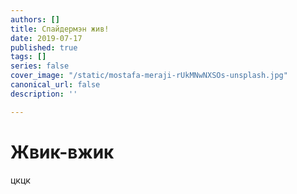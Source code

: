 ```yaml
---
authors: []
title: Спайдермэн жив!
date: 2019-07-17
published: true
tags: []
series: false
cover_image: "/static/mostafa-meraji-rUkMNwNXSOs-unsplash.jpg"
canonical_url: false
description: ''

---
```

# Жвик-вжик

цкцк